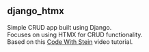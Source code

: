 ## django_htmx

Simple CRUD app built using Django.<br>
Focuses on using HTMX for CRUD functionality.<br>
Based on this [Code With Stein](https://www.youtube.com/watch?v=Pr8z9XxyrJc&t=3s) video tutorial.

